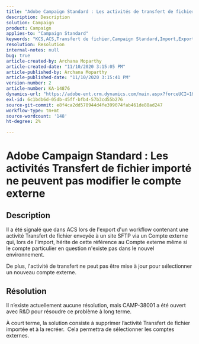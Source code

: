 ```yaml
---
title: "Adobe Campaign Standard : Les activités de transfert de fichier importées ne peuvent pas modifier le compte externe"
description: Description
solution: Campaign
product: Campaign
applies-to: "Campaign Standard"
keywords: "KCS,ACS,Transfert de fichier,Campaign Standard,Import,Export,Workflow"
resolution: Resolution
internal-notes: null
bug: true
article-created-by: Archana Moparthy
article-created-date: "11/10/2020 3:15:05 PM"
article-published-by: Archana Moparthy
article-published-date: "11/10/2020 3:15:41 PM"
version-number: 2
article-number: KA-14876
dynamics-url: "https://adobe-ent.crm.dynamics.com/main.aspx?forceUCI=1&pagetype=entityrecord&etn=knowledgearticle&id=08eeef7c-6723-eb11-a813-00224809820c"
exl-id: 6c1bdb6d-05db-45ff-bfb4-57b3cd55b276
source-git-commit: e8f4ca2dd578944d4fe399074fab461de88ad247
workflow-type: tm+mt
source-wordcount: '148'
ht-degree: 2%

---
```


# Adobe Campaign Standard : Les activités Transfert de fichier importé ne peuvent pas modifier le compte externe

## Description

Il a été signalé que dans ACS lors de l&#39;export d&#39;un workflow contenant une activité Transfert de fichier envoyée à un site SFTP via un Compte externe qui, lors de l&#39;import, hérite de cette référence au Compte externe même si le compte particulier en question n&#39;existe pas dans le nouvel environnement.

De plus, l&#39;activité de transfert ne peut pas être mise à jour pour sélectionner un nouveau compte externe.

## Résolution

Il n’existe actuellement aucune résolution, mais CAMP-38001 a été ouvert avec R&amp;D pour résoudre ce problème à long terme.

À court terme, la solution consiste à supprimer l’activité Transfert de fichier importée et à la recréer.  Cela permettra de sélectionner les comptes externes.
